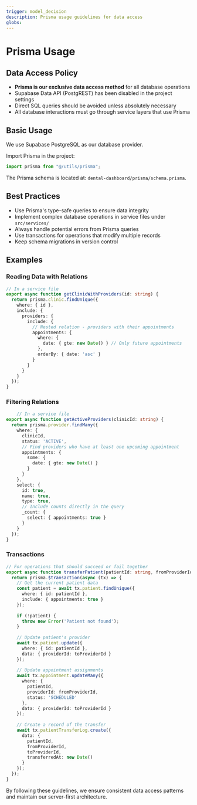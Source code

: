 ```yaml
---
trigger: model_decision
description: Prisma usage guidelines for data access
globs: 
---
```


# Prisma Usage

## Data Access Policy

- **Prisma is our exclusive data access method** for all database operations
- Supabase Data API (PostgREST) has been disabled in the project settings
- Direct SQL queries should be avoided unless absolutely necessary
- All database interactions must go through service layers that use Prisma

## Basic Usage

We use Supabase PostgreSQL as our database provider.

Import Prisma in the project:

```typescript
import prisma from "@/utils/prisma";
```

The Prisma schema is located at: `dental-dashboard/prisma/schema.prisma`.

## Best Practices

- Use Prisma's type-safe queries to ensure data integrity
- Implement complex database operations in service files under `src/services/`
- Always handle potential errors from Prisma queries
- Use transactions for operations that modify multiple records
- Keep schema migrations in version control

## Examples

### Reading Data with Relations
```typescript
// In a service file
export async function getClinicWithProviders(id: string) {
  return prisma.clinic.findUnique({
    where: { id },
    include: {
      providers: {
        include: {
          // Nested relation - providers with their appointments
          appointments: {
            where: {
              date: { gte: new Date() } // Only future appointments
            },
            orderBy: { date: 'asc' }
          }
        }
      }
    }
  });
}
```

### Filtering Relations
```typescript
    // In a service file
export async function getActiveProviders(clinicId: string) {
  return prisma.provider.findMany({
    where: {
      clinicId,
      status: 'ACTIVE',
      // Find providers who have at least one upcoming appointment
      appointments: {
        some: {
          date: { gte: new Date() }
        }
      }
    },
    select: {
      id: true,
      name: true,
      type: true,
      // Include counts directly in the query
      _count: {
        select: { appointments: true }
      }
    }
  });
}
```

### Transactions
```typescript
// For operations that should succeed or fail together
export async function transferPatient(patientId: string, fromProviderId: string, toProviderId: string) {
  return prisma.$transaction(async (tx) => {
    // Get the current patient data
    const patient = await tx.patient.findUnique({
      where: { id: patientId },
      include: { appointments: true }
    });
    
    if (!patient) {
      throw new Error('Patient not found');
    }
    
    // Update patient's provider
    await tx.patient.update({
      where: { id: patientId },
      data: { providerId: toProviderId }
    });
    
    // Update appointment assignments
    await tx.appointment.updateMany({
      where: { 
        patientId,
        providerId: fromProviderId,
        status: 'SCHEDULED'
      },
      data: { providerId: toProviderId }
    });
    
    // Create a record of the transfer
    await tx.patientTransferLog.create({
      data: {
        patientId,
        fromProviderId,
        toProviderId,
        transferredAt: new Date()
      }
    });
  });
}
```

By following these guidelines, we ensure consistent data access patterns and maintain our server-first architecture.